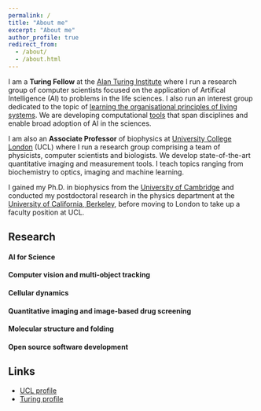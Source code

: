 ```yaml
---
permalink: /
title: "About me"
excerpt: "About me"
author_profile: true
redirect_from:
  - /about/
  - /about.html
---
```



I am a **Turing Fellow** at the [Alan Turing Institute](https://www.turing.ac.uk) where I run a research group of computer scientists focused on the application of Artifical Intelligence (AI) to problems in the life sciences. I also run an interest group dedicated to the topic of [learning the organisational principles of living systems](https://www.turing.ac.uk/research/interest-groups/learning-organisational-principles-living-systems). We are developing computational [tools](https://github.com/alan-turing-institute/scivision) that span disciplines and enable broad adoption of AI in the sciences.

I am also an **Associate Professor** of biophysics at [University College London](https://www.ucl.ac.uk) (UCL) where I run a research group comprising  a team of physicists, computer scientists and biologists. We develop state-of-the-art quantitative imaging and measurement tools. I teach topics ranging from biochemistry to optics, imaging and machine learning.

I gained my Ph.D. in biophysics from the [University of Cambridge](https://www.cam.ac.uk) and conducted my postdoctoral research in the physics department at the [University of California, Berkeley](https://www.berkeley.edu), before moving to London to take up a faculty position at UCL.

Research
--------

#### AI for Science ####

#### Computer vision and multi-object tracking ####

#### Cellular dynamics ####

#### Quantitative imaging and image-based drug screening ####

#### Molecular structure and folding ####

#### Open source software development ####

Links
-----
* [UCL profile](https://iris.ucl.ac.uk/iris/browse/profile?upi=ARLOW07)
* [Turing profile](https://www.turing.ac.uk/people/turing-fellows/alan-lowe)
